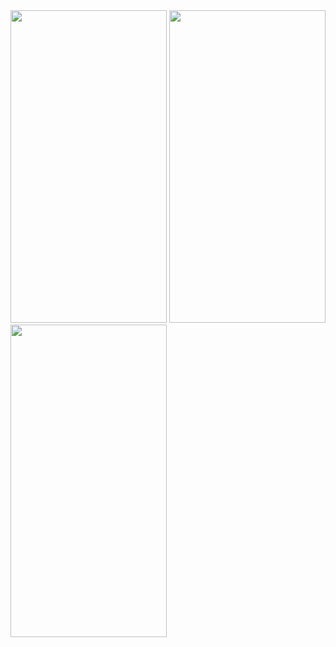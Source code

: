 

<img src="https://user-images.githubusercontent.com/113818392/195345602-12c75d99-c625-4dea-b049-9a764d32b4c5.jpg" height="500" width="250">
<img src="https://user-images.githubusercontent.com/113818392/195345656-0e276e9a-5588-4fce-a0a3-c7ee6794f68e.jpg" height="500" width="250">

<img src="https://user-images.githubusercontent.com/113818392/195345721-88e6c366-b42e-47e5-8eb3-9003a767feb4.jpg" height="500" width="250">
